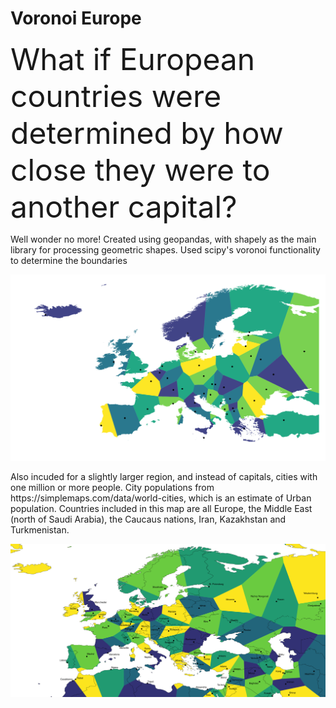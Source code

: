 # Voronoi Europe
<html>
  <head>
    <font size = "7">What if European countries were determined by how close they were to another capital?
    </font>
  </head>
  
  <body>
    <p>
      Well wonder no more! Created using geopandas, with shapely as the main library for processing geometric shapes. Used scipy's voronoi functionality to determine the boundaries
  </p>
  <img src="https://github.com/blumdrew/voronoi-europe/blob/master/images/europe%20voronoi.png?raw=true" alt="europe voronoi.png">
    <p>
      Also incuded for a slightly larger region, and instead of capitals, cities with one million or more people.
      City populations from https://simplemaps.com/data/world-cities, which is an estimate of Urban population. Countries included in this map are all Europe, the Middle East (north of Saudi Arabia), the Caucaus nations, Iran, Kazakhstan and Turkmenistan.
  </p>
  <img src="https://github.com/blumdrew/voronoi-europe/blob/master/images/onemil_f.png?raw=true" alt="onemil_f.png">
  </body>
  


</html>
